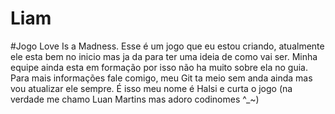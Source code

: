 # Liam
#Jogo Love Is a Madness.
Esse é um jogo que eu estou criando, atualmente ele esta bem no inicio mas ja da para ter uma ideia de como vai ser.
Minha equipe ainda esta em formação por isso não ha muito sobre ela no guia.
Para mais informações fale comigo, meu Git ta meio sem anda ainda mas vou atualizar ele sempre.
É isso meu nome é Halsi e curta o jogo (na verdade me chamo Luan Martins mas adoro codinomes ^_~)
